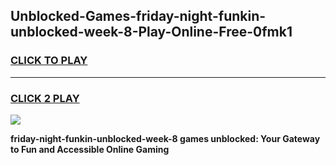 
## Unblocked-Games-friday-night-funkin-unblocked-week-8-Play-Online-Free-0fmk1
<h3>
<a href="https://premium76.site?title=friday-night-funkin-unblocked-week-8&ref=26A">CLICK TO PLAY</a></h3>
<hr>

<h3>
<a href="https://premium76.site?title=friday-night-funkin-unblocked-week-8&ref=26A">CLICK 2 PLAY</a>
  
</h3>

<a href="https://premium76.site?title=friday-night-funkin-unblocked-week-8&ref=26A"><img src="https://clearcache.store/games.png"></a>


**friday-night-funkin-unblocked-week-8 games unblocked: Your Gateway to Fun and Accessible Online Gaming**
